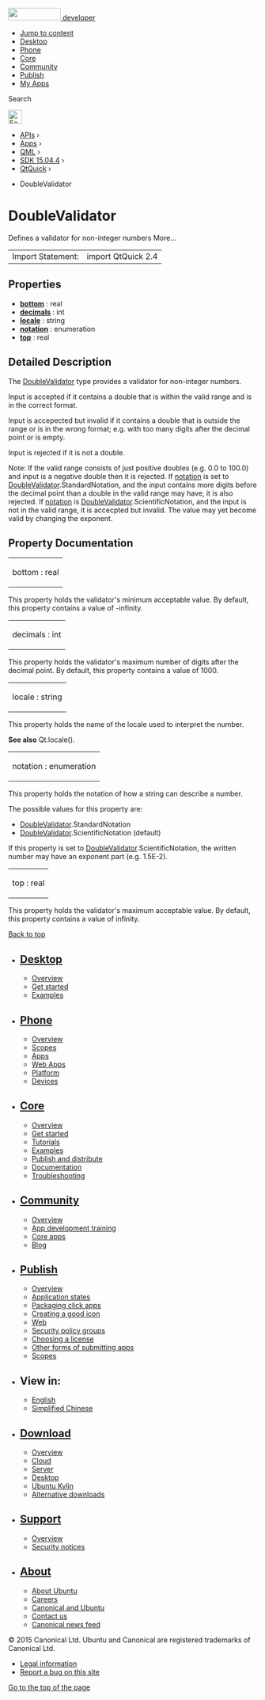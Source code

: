<a href="https://developer.ubuntu.com/" class="logo-ubuntu"><img src="https://developer.ubuntu.com/assets/sites/ubuntu/latest/u/img/logos/logo-ubuntu-orange.svg" width="106" height="25" /> <span>developer</span></a>

-   [Jump to content](index.html#main-content)
-   [Desktop](https://developer.ubuntu.com/en/desktop/)
-   [Phone](https://developer.ubuntu.com/en/phone/)
-   [Core](https://developer.ubuntu.com/core)
-   [Community](https://developer.ubuntu.com/en/community/)
-   [Publish](https://developer.ubuntu.com/en/publish/)
-   [My Apps](https://myapps.developer.ubuntu.com/)

Search

<img src="https://developer.ubuntu.com/assets/sites/ubuntu/latest/u/img/search-white.svg" alt="Search" height="28" />

-   [APIs](../../../../index.html) ›
-   [Apps](../../../index.html) ›
-   [QML](../../index.html) ›
-   [SDK 15.04.4](../index.html) ›
-   [QtQuick](../QtQuick/index.html) ›

<!-- -->

-   DoubleValidator

DoubleValidator
===============

<span class="subtitle"></span>
Defines a validator for non-integer numbers More...

|                   |                    |
|-------------------|--------------------|
| Import Statement: | import QtQuick 2.4 |

<span id="properties"></span>
Properties
----------

-   ****[bottom](index.html#bottom-prop)**** : real
-   ****[decimals](index.html#decimals-prop)**** : int
-   ****[locale](index.html#locale-prop)**** : string
-   ****[notation](index.html#notation-prop)**** : enumeration
-   ****[top](index.html#top-prop)**** : real

<span id="details"></span>
Detailed Description
--------------------

The [DoubleValidator](index.html) type provides a validator for non-integer numbers.

Input is accepted if it contains a double that is within the valid range and is in the correct format.

Input is accepected but invalid if it contains a double that is outside the range or is in the wrong format; e.g. with too many digits after the decimal point or is empty.

Input is rejected if it is not a double.

Note: If the valid range consists of just positive doubles (e.g. 0.0 to 100.0) and input is a negative double then it is rejected. If [notation](index.html#notation-prop) is set to [DoubleValidator](index.html).StandardNotation, and the input contains more digits before the decimal point than a double in the valid range may have, it is also rejected. If [notation](index.html#notation-prop) is [DoubleValidator](index.html).ScientificNotation, and the input is not in the valid range, it is accecpted but invalid. The value may yet become valid by changing the exponent.

Property Documentation
----------------------

<table>
<colgroup>
<col width="100%" />
</colgroup>
<tbody>
<tr class="odd">
<td><p><span id="bottom-prop"></span><span class="name">bottom</span> : <span class="type">real</span></p></td>
</tr>
</tbody>
</table>

This property holds the validator's minimum acceptable value. By default, this property contains a value of -infinity.

<table>
<colgroup>
<col width="100%" />
</colgroup>
<tbody>
<tr class="odd">
<td><p><span id="decimals-prop"></span><span class="name">decimals</span> : <span class="type">int</span></p></td>
</tr>
</tbody>
</table>

This property holds the validator's maximum number of digits after the decimal point. By default, this property contains a value of 1000.

<table>
<colgroup>
<col width="100%" />
</colgroup>
<tbody>
<tr class="odd">
<td><p><span id="locale-prop"></span><span class="name">locale</span> : <span class="type">string</span></p></td>
</tr>
</tbody>
</table>

This property holds the name of the locale used to interpret the number.

**See also** Qt.locale().

<table>
<colgroup>
<col width="100%" />
</colgroup>
<tbody>
<tr class="odd">
<td><p><span id="notation-prop"></span><span class="name">notation</span> : <span class="type">enumeration</span></p></td>
</tr>
</tbody>
</table>

This property holds the notation of how a string can describe a number.

The possible values for this property are:

-   [DoubleValidator](index.html).StandardNotation
-   [DoubleValidator](index.html).ScientificNotation (default)

If this property is set to [DoubleValidator](index.html).ScientificNotation, the written number may have an exponent part (e.g. 1.5E-2).

<table>
<colgroup>
<col width="100%" />
</colgroup>
<tbody>
<tr class="odd">
<td><p><span id="top-prop"></span><span class="name">top</span> : <span class="type">real</span></p></td>
</tr>
</tbody>
</table>

This property holds the validator's maximum acceptable value. By default, this property contains a value of infinity.

[Back to top](index.html#)

-   [Desktop](https://developer.ubuntu.com/en/desktop/)
    ---------------------------------------------------

    -   [Overview](https://developer.ubuntu.com/en/desktop/)
    -   [Get started](http://snapcraft.io/?utm_source=developer.ubuntu.com&utm_medium=devportal&utm_term=snaps%20snapcraft%20desktop&utm_content=menu&utm_campaign=duc_snappers)
    -   [Examples](https://github.com/ubuntu/snappy-playpen)

-   [Phone](https://developer.ubuntu.com/en/phone/)
    -----------------------------------------------

    -   [Overview](https://developer.ubuntu.com/en/phone/)
    -   [Scopes](https://developer.ubuntu.com/en/phone/scopes/)
    -   [Apps](https://developer.ubuntu.com/en/phone/apps/)
    -   [Web Apps](https://developer.ubuntu.com/en/phone/web/)
    -   [Platform](https://developer.ubuntu.com/en/phone/platform/)
    -   [Devices](https://developer.ubuntu.com/en/phone/devices/)

-   [Core](https://developer.ubuntu.com/core)
    -----------------------------------------

    -   [Overview](https://developer.ubuntu.com/core)
    -   [Get started](https://developer.ubuntu.com/core/get-started)
    -   [Tutorials](https://developer.ubuntu.com/core/tutorials)
    -   [Examples](https://developer.ubuntu.com/core/examples)
    -   [Publish and distribute](https://developer.ubuntu.com/core/publish-and-distribute)
    -   [Documentation](https://developer.ubuntu.com/core/documentation)
    -   [Troubleshooting](https://developer.ubuntu.com/core/troubleshooting)

-   [Community](https://developer.ubuntu.com/en/community/)
    -------------------------------------------------------

    -   [Overview](https://developer.ubuntu.com/en/community/)
    -   [App development training](https://developer.ubuntu.com/en/community/training/)
    -   [Core apps](https://developer.ubuntu.com/en/community/core-apps/)
    -   [Blog](https://developer.ubuntu.com/en/community/blog/)

-   [Publish](https://developer.ubuntu.com/en/publish/)
    ---------------------------------------------------

    -   [Overview](https://developer.ubuntu.com/en/publish/)
    -   [Application states](https://developer.ubuntu.com/en/publish/application-states/)
    -   [Packaging click apps](https://developer.ubuntu.com/en/publish/packaging-click-apps/)
    -   [Creating a good icon](https://developer.ubuntu.com/en/publish/creating-a-good-icon/)
    -   [Web](https://developer.ubuntu.com/en/publish/web/)
    -   [Security policy groups](https://developer.ubuntu.com/en/publish/security-policy-groups/)
    -   [Choosing a license](https://developer.ubuntu.com/en/publish/choosing-a-license/)
    -   [Other forms of submitting apps](https://developer.ubuntu.com/en/publish/other-forms-of-submitting-apps/)
    -   [Scopes](https://developer.ubuntu.com/en/publish/scopes/)

-   View in:
    --------

    -   [English](index.html "Change to language: English")
    -   [Simplified Chinese](index.html "Change to language: Simplified Chinese")

-   [Download](http://ubuntu.com/download/)
    ---------------------------------------

    -   [Overview](http://ubuntu.com/download)
    -   [Cloud](http://ubuntu.com/download/cloud)
    -   [Server](http://ubuntu.com/download/server)
    -   [Desktop](http://ubuntu.com/download/desktop)
    -   [Ubuntu Kylin](http://ubuntu.com/download/ubuntu-kylin)
    -   [Alternative downloads](http://ubuntu.com/download/alternative-downloads)

-   [Support](http://ubuntu.com/support/)
    -------------------------------------

    -   [Overview](http://ubuntu.com/support)
    -   [Security notices](http://www.ubuntu.com/usn/)

-   [About](http://ubuntu.com/about/)
    ---------------------------------

    -   [About Ubuntu](http://ubuntu.com/about/about-ubuntu)
    -   [Careers](http://www.canonical.com/careers)
    -   [Canonical and Ubuntu](http://ubuntu.com/about/canonical-and-ubuntu)
    -   [Contact us](http://ubuntu.com/about/contact-us)
    -   [Canonical news feed](http://insights.ubuntu.com/feed/)

© 2015 Canonical Ltd. Ubuntu and Canonical are registered trademarks of Canonical Ltd.

-   [Legal information](http://www.ubuntu.com/legal)
-   [Report a bug on this site](https://bugs.launchpad.net/developer-ubuntu-com/)

<span class="accessibility-aid">[Go to the top of the page](index.html#)</span>
